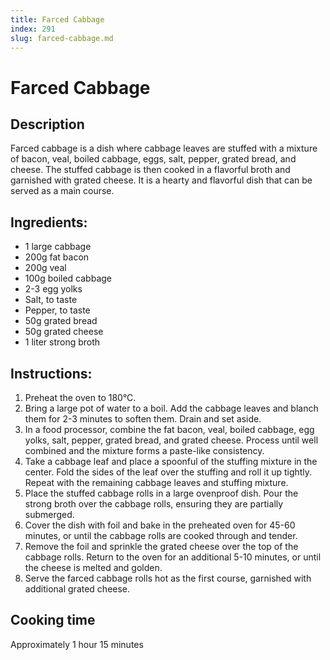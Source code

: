 ```yaml
---
title: Farced Cabbage
index: 291
slug: farced-cabbage.md
---
```


# Farced Cabbage

## Description
Farced cabbage is a dish where cabbage leaves are stuffed with a mixture of bacon, veal, boiled cabbage, eggs, salt, pepper, grated bread, and cheese. The stuffed cabbage is then cooked in a flavorful broth and garnished with grated cheese. It is a hearty and flavorful dish that can be served as a main course.

## Ingredients:
- 1 large cabbage
- 200g fat bacon
- 200g veal
- 100g boiled cabbage
- 2-3 egg yolks
- Salt, to taste
- Pepper, to taste
- 50g grated bread
- 50g grated cheese
- 1 liter strong broth

## Instructions:
1. Preheat the oven to 180°C.
2. Bring a large pot of water to a boil. Add the cabbage leaves and blanch them for 2-3 minutes to soften them. Drain and set aside.
3. In a food processor, combine the fat bacon, veal, boiled cabbage, egg yolks, salt, pepper, grated bread, and grated cheese. Process until well combined and the mixture forms a paste-like consistency.
4. Take a cabbage leaf and place a spoonful of the stuffing mixture in the center. Fold the sides of the leaf over the stuffing and roll it up tightly. Repeat with the remaining cabbage leaves and stuffing mixture.
5. Place the stuffed cabbage rolls in a large ovenproof dish. Pour the strong broth over the cabbage rolls, ensuring they are partially submerged.
6. Cover the dish with foil and bake in the preheated oven for 45-60 minutes, or until the cabbage rolls are cooked through and tender.
7. Remove the foil and sprinkle the grated cheese over the top of the cabbage rolls. Return to the oven for an additional 5-10 minutes, or until the cheese is melted and golden.
8. Serve the farced cabbage rolls hot as the first course, garnished with additional grated cheese.

## Cooking time
Approximately 1 hour 15 minutes